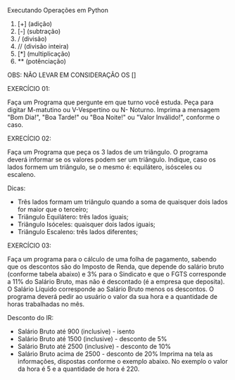 Executando Operações em Python

1) [+] (adição)
2) [-] (subtração)
3) / (divisão)
4) // (divisão inteira)
5) [*] (multiplicação)
6) ** (potênciação)

OBS: NÃO LEVAR EM CONSIDERAÇÃO OS []

EXERCÍCIO 01:

Faça um Programa que pergunte em que turno você estuda. Peça para digitar M-matutino ou V-Vespertino ou N- Noturno. Imprima a mensagem "Bom Dia!", "Boa Tarde!" ou "Boa Noite!" ou "Valor Inválido!", conforme o caso.

EXRECÍCIO 02:

Faça um Programa que peça os 3 lados de um triângulo. O programa deverá informar se os valores podem ser um triângulo. Indique, caso os lados formem um triângulo, se o mesmo é: equilátero, isósceles ou escaleno.

Dicas:
  - Três lados formam um triângulo quando a soma de quaisquer dois lados for maior que o terceiro;
  - Triângulo Equilátero: três lados iguais;
  - Triângulo Isóceles: quaisquer dois lados iguais;
  - Triângulo Escaleno: três lados diferentes;

EXERCÍCIO 03:

Faça um programa para o cálculo de uma folha de pagamento, sabendo que os descontos são do Imposto de Renda, que depende do salário bruto (conforme tabela abaixo) e 3% para o Sindicato e que o FGTS corresponde a 11% do Salário Bruto, mas não é descontado (é a empresa que deposita). O Salário Líquido corresponde ao Salário Bruto menos os descontos. O programa deverá pedir ao usuário o valor da sua hora e a quantidade de horas trabalhadas no mês.

Desconto do IR:
  - Salário Bruto até 900 (inclusive) - isento
  - Salário Bruto até 1500 (inclusive) - desconto de 5%
  - Salário Bruto até 2500 (inclusive) - desconto de 10%
  - Salário Bruto acima de 2500 - desconto de 20% Imprima na tela as informações, dispostas conforme o exemplo abaixo. No         exemplo o valor da hora é 5 e a quantidade de hora é 220.

